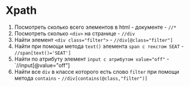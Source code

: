 # Xpath
 1. Посмотреть сколько всего элементов в html - документе - `//*`
 2. Посмотреть сколько `<div>` на странице - `//div`
 3. Найти элемент `<div class="filter">` - `//div[@class="filter"]`
 4. Найти при помощи метода `text()` элемента `span с текстом SEAT` - `//span[text()='SEAT']`
 5. Найти по атрибуту элемент `input с атрибутом value="off"` - `//input[@value="off"]
 6. Найти все `div` в классе которого есть слово `filter` при помощи метода `contains` - `//div[contains(@class,"filter")]`
